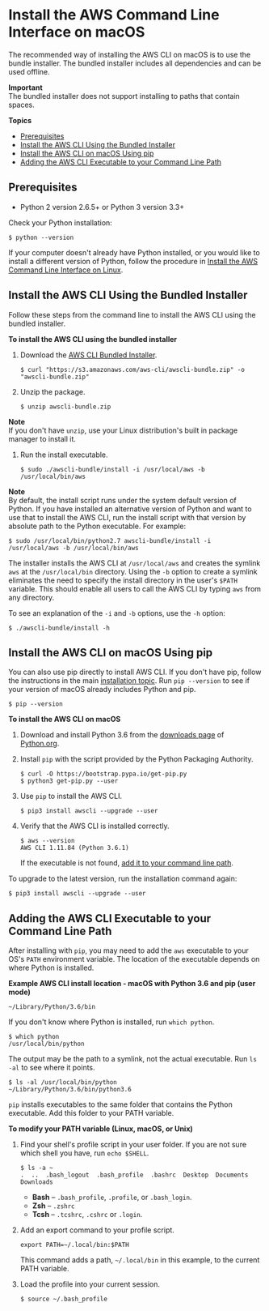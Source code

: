 # Install the AWS Command Line Interface on macOS<a name="cli-install-macos"></a>

The recommended way of installing the AWS CLI on macOS is to use the bundle installer\. The bundled installer includes all dependencies and can be used offline\.

**Important**  
The bundled installer does not support installing to paths that contain spaces\.

**Topics**
+ [Prerequisites](#install-bundle-macos-os-prereq)
+ [Install the AWS CLI Using the Bundled Installer](#install-bundle-macos)
+ [Install the AWS CLI on macOS Using pip](#awscli-install-osx-pip)
+ [Adding the AWS CLI Executable to your Command Line Path](#awscli-install-osx-path)

## Prerequisites<a name="install-bundle-macos-os-prereq"></a>
+ Python 2 version 2\.6\.5\+ or Python 3 version 3\.3\+

Check your Python installation:

```
$ python --version
```

If your computer doesn't already have Python installed, or you would like to install a different version of Python, follow the procedure in [Install the AWS Command Line Interface on Linux](awscli-install-linux.md)\.

## Install the AWS CLI Using the Bundled Installer<a name="install-bundle-macos"></a>

Follow these steps from the command line to install the AWS CLI using the bundled installer\.

**To install the AWS CLI using the bundled installer**

1. Download the [AWS CLI Bundled Installer](https://s3.amazonaws.com/aws-cli/awscli-bundle.zip)\.

   ```
   $ curl "https://s3.amazonaws.com/aws-cli/awscli-bundle.zip" -o "awscli-bundle.zip"
   ```

1. Unzip the package\.

   ```
   $ unzip awscli-bundle.zip
   ```
**Note**  
If you don't have `unzip`, use your Linux distribution's built in package manager to install it\.

1. Run the install executable\.

   ```
   $ sudo ./awscli-bundle/install -i /usr/local/aws -b /usr/local/bin/aws
   ```
**Note**  
By default, the install script runs under the system default version of Python\. If you have installed an alternative version of Python and want to use that to install the AWS CLI, run the install script with that version by absolute path to the Python executable\. For example:  

   ```
   $ sudo /usr/local/bin/python2.7 awscli-bundle/install -i /usr/local/aws -b /usr/local/bin/aws
   ```

The installer installs the AWS CLI at `/usr/local/aws` and creates the symlink `aws` at the `/usr/local/bin` directory\. Using the `-b` option to create a symlink eliminates the need to specify the install directory in the user's `$PATH` variable\. This should enable all users to call the AWS CLI by typing `aws` from any directory\.

To see an explanation of the `-i` and `-b` options, use the `-h` option:

```
$ ./awscli-bundle/install -h
```

## Install the AWS CLI on macOS Using pip<a name="awscli-install-osx-pip"></a>

You can also use pip directly to install AWS CLI\. If you don't have pip, follow the instructions in the main [installation topic](installing.md)\. Run `pip --version` to see if your version of macOS already includes Python and pip\.

```
$ pip --version
```

**To install the AWS CLI on macOS**

1. Download and install Python 3\.6 from the [downloads page](https://www.python.org/downloads/release/python-361/) of [Python\.org](https://www.python.org)\.

1. Install `pip` with the script provided by the Python Packaging Authority\.

   ```
   $ curl -O https://bootstrap.pypa.io/get-pip.py
   $ python3 get-pip.py --user
   ```

1. Use `pip` to install the AWS CLI\.

   ```
   $ pip3 install awscli --upgrade --user
   ```

1. Verify that the AWS CLI is installed correctly\.

   ```
   $ aws --version
   AWS CLI 1.11.84 (Python 3.6.1)
   ```

   If the executable is not found, [add it to your command line path](#awscli-install-osx-path)\.

To upgrade to the latest version, run the installation command again:

```
$ pip3 install awscli --upgrade --user
```

## Adding the AWS CLI Executable to your Command Line Path<a name="awscli-install-osx-path"></a>

After installing with `pip`, you may need to add the `aws` executable to your OS's `PATH` environment variable\. The location of the executable depends on where Python is installed\.

**Example AWS CLI install location \- macOS with Python 3\.6 and pip \(user mode\)**  

```
~/Library/Python/3.6/bin
```

If you don't know where Python is installed, run `which python`\.

```
$ which python
/usr/local/bin/python
```

The output may be the path to a symlink, not the actual executable\. Run `ls -al` to see where it points\.

```
$ ls -al /usr/local/bin/python
~/Library/Python/3.6/bin/python3.6
```

`pip` installs executables to the same folder that contains the Python executable\. Add this folder to your PATH variable\.

**To modify your PATH variable \(Linux, macOS, or Unix\)**

1. Find your shell's profile script in your user folder\. If you are not sure which shell you have, run `echo $SHELL`\.

   ```
   $ ls -a ~
   .  ..  .bash_logout  .bash_profile  .bashrc  Desktop  Documents  Downloads
   ```
   + **Bash** – `.bash_profile`, `.profile`, or `.bash_login`\.
   + **Zsh** – `.zshrc`
   + **Tcsh** – `.tcshrc`, `.cshrc` or `.login`\.

1. Add an export command to your profile script\.

   ```
   export PATH=~/.local/bin:$PATH
   ```

   This command adds a path, `~/.local/bin` in this example, to the current PATH variable\.

1. Load the profile into your current session\.

   ```
   $ source ~/.bash_profile
   ```